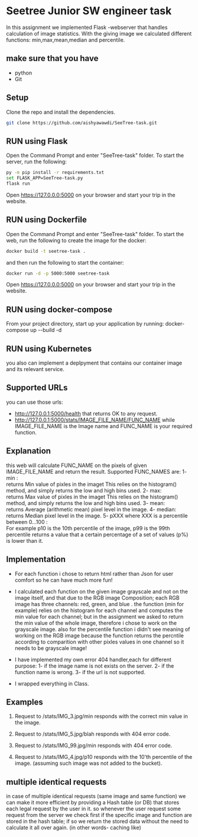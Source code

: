 # Seetree Junior SW engineer task
In this assignment we implemented Flask -webserver that handles calculation of image statistics.
With the giving image we calculated different functions: min,max,mean,median and percentile.

## make sure that you have
* python
* Git


## Setup
Clone the repo and install the dependencies.
```bash
git clone https://github.com/aishyawawdi/SeeTree-task.git
```

## RUN using Flask

Open the Command Prompt and enter "SeeTree-task" folder.
To start the server, run the following:
```bash
py -m pip install -r requirements.txt
set FLASK_APP=SeeTree-task.py
flask run
```
Open https://127.0.0.0:5000 on your browser and start your trip in the website. 

## RUN using Dockerfile

Open the Command Prompt and enter "SeeTree-task" folder.
To start the web, run the following to create the image for the docker:
```bash
docker build -t seetree-task .
```
and then run the following to start the container:
```bash
docker run -d -p 5000:5000 seetree-task
```
Open https://127.0.0.0:5000 on your browser and start your trip in the website. 

## RUN using docker-compose 

 From your project directory, start up your application by running:   docker-compose up --build -d

## RUN using Kubernetes
you also can implement a deplpyment that contains our container image and its relevant service.

## Supported URLs
you can use those urls:
* http://127.0.0.1:5000/health
  that returns OK to any request.
* http://127.0.0.1:5000/stats/IMAGE_FILE_NAME/FUNC_NAME
  while IMAGE_FILE_NAME is the Image name and FUNC_NAME is your required function. 

## Explanation
this web will calculate FUNC_NAME on the pixels of given IMAGE_FILE_NAME and return the result.
 Supported FUNC_NAMES are:
1- min :                                                                                                                                                                                                                                                                                                                                        
returns Min value of pixles in the imaget
This relies on the histogram() method, and simply returns the low and high bins used.
2- max:                                                                                                                                                                                                                                                                                                                                        
returns Max value of pixles in the imaget
This relies on the histogram() method, and simply returns the low and high bins used.
3- mean:                                                                                                                                                                                                                                                               
returns Average (arithmetic mean) pixel level in the image.
4- median:                                                                                                                                                                                                                                                                                                                                 
returns Median pixel level in the image.
5-  pXXX where XXX is a percentile between 0...100 :                                                                                                                                                                                                                     
For example p10 is the 10th percentile of the image, p99 is the 99th percentile
returns a value that a certain percentage of a set of values (p%) is lower than it.

## Implementation
* For each function i chose to return html rather than Json for user comfort so he can have much more fun! 

* I calculated each function on the given image grayscale and not on the image itself, and that due to the     RGB image Composition; each RGB image has three channels: red, green, and blue . the function (min for example) relies on the histogram for each channel and computes the min value for each channel; but in the
assignment we asked to return the min value of the whole image, therefore i chose to work on the grayscale image.
also for the percentile function i didn't see meaning of working on the RGB image because the function returns 
the percntile according to comparition with other pixles values in one channel so it needs to be grayscale image!

* I have implemented my own error 404 handler,each for different purpose:
1- if the image name is not exists on the server.
2- if the function name is wrong.
3- if the url is not supported.

* I wrapped everything in Class.

## Examples
1. Request to /stats/IMG_3.jpg/min responds with the correct min value in the
   image.

2. Request to /stats/IMG_5.jpg/blah responds with 404 error code.

3. Request to /stats/IMG_99.jpg/min responds with 404 error code.

4. Request to /stats/IMG_4.jpg/p10 responds with the 10'th percentile of the image.
   (assuming such image was not added to the bucket).

## multiple identical requests
in case of multiple identical requests (same image and same function) we can make it more efficient
by providing a Hash table (or DB) that stores each legal request by the user in it. so whenever the user request some request from the server we check first if the specific image and function are stored in the hash table; if so we return the stored data without the need to calculate it all over again. (in other words- caching like) 
